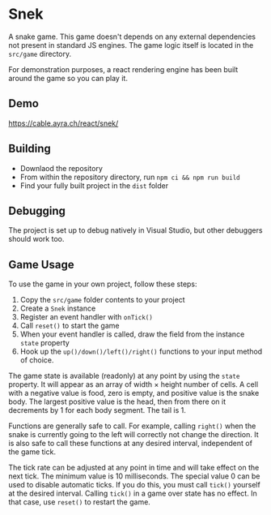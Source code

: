 ﻿# Snek

A snake game. This game doesn't depends on any external dependencies not present in standard JS engines.
The game logic itself is located in the `src/game` directory.

For demonstration purposes, a react rendering engine has been built around the game so you can play it.

## Demo

https://cable.ayra.ch/react/snek/

## Building

- Downlaod the repository
- From within the repository directory, run `npm ci && npm run build`
- Find your fully built project in the `dist` folder

## Debugging

The project is set up to debug natively in Visual Studio, but other debuggers should work too.

## Game Usage

To use the game in your own project, follow these steps:

1. Copy the `src/game` folder contents to your project
2. Create a `Snek` instance
3. Register an event handler with `onTick()`
4. Call `reset()` to start the game
5. When your event handler is called, draw the field from the instance `state` property
6. Hook up the `up()/down()/left()/right()` functions to your input method of choice.

The game state is available (readonly) at any point by using the `state` property.
It will appear as an array of width &times; height number of cells.
A cell with a negative value is food, zero is empty, and positive value is the snake body.
The largest positive value is the head, then from there on it decrements by 1 for each body segment.
The tail is 1.

Functions are generally safe to call. For example,
calling `right()` when the snake is currently going to the left will correctly not change the direction.
It is also safe to call these functions at any desired interval, independent of the game tick.

The tick rate can be adjusted at any point in time and will take effect on the next tick.
The minimum value is 10 milliseconds. The special value 0 can be used to disable automatic ticks.
If you do this, you must call `tick()` yourself at the desired interval.
Calling `tick()` in a game over state has no effect. In that case, use `reset()` to restart the game.
